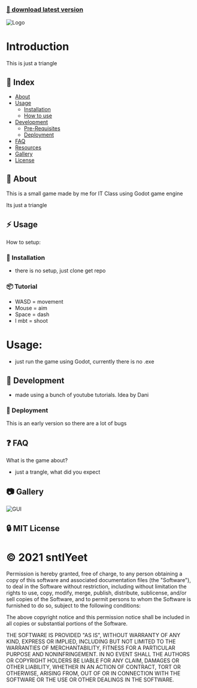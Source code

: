 ### [:red_circle: download latest version](https://github.com/sntlyeet/JustATriangle/releases/tag/1.0.1)
![Logo](https://i.ibb.co/XD3wnF0/logo.png)
# Introduction
This is just a triangle

## :ledger: Index

- [About](#beginner-about)
- [Usage](#zap-usage)
  - [Installation](#electric_plug-installation)
  - [How to use](#package-tutorial)
- [Development](#wrench-development)
  - [Pre-Requisites](#notebook-pre-requisites)
  - [Deployment](#rocket-deployment)  
- [FAQ](#question-faq)
- [Resources](#page_facing_up-resources)
- [Gallery](#camera-gallery)
- [License](#lock-license)

##  :beginner: About
This is a small game made by me for IT Class using Godot game engine

Its just a triangle
## :zap: Usage
How to setup:

###  :electric_plug: Installation
- there is no setup, just clone get repo


###  :package: Tutorial
- WASD = movement
- Mouse = aim
- Space = dash
- l mbt = shoot

# Usage:
- just run the game using Godot, currently there is no .exe
##  :wrench: Development
- made using a bunch of youtube tutorials. Idea by Dani 

### :rocket: Deployment
This is an early version so there are a lot of bugs

## :question: FAQ
What is the game about?
- just a trangle, what did you expect


##  :camera: Gallery
![GUI](https://i.ibb.co/Vj4MLyR/Annotation-2021-03-26-110033.jpg)

##  :lock: MIT License
# :copyright: 2021 sntlYeet
Permission is hereby granted, free of charge, to any person obtaining a copy of this software and associated documentation files (the "Software"), to deal in the Software without restriction, including without limitation the rights to use, copy, modify, merge, publish, distribute, sublicense, and/or sell copies of the Software, and to permit persons to whom the Software is furnished to do so, subject to the following conditions:

The above copyright notice and this permission notice shall be included in all copies or substantial portions of the Software.

THE SOFTWARE IS PROVIDED "AS IS", WITHOUT WARRANTY OF ANY KIND, EXPRESS OR IMPLIED, INCLUDING BUT NOT LIMITED TO THE WARRANTIES OF MERCHANTABILITY, FITNESS FOR A PARTICULAR PURPOSE AND NONINFRINGEMENT. IN NO EVENT SHALL THE AUTHORS OR COPYRIGHT HOLDERS BE LIABLE FOR ANY CLAIM, DAMAGES OR OTHER LIABILITY, WHETHER IN AN ACTION OF CONTRACT, TORT OR OTHERWISE, ARISING FROM, OUT OF OR IN CONNECTION WITH THE SOFTWARE OR THE USE OR OTHER DEALINGS IN THE SOFTWARE.
